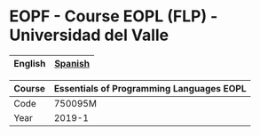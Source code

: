 # EOPF - Course EOPL (FLP) - Universidad del Valle

| English | [Spanish](https://github.com/orlandc/eopl-flp-univalle/blob/master/LEEME.md) |
| :---    |                                                   -----: |

| Course    | Essentials of Programming Languages EOPL |
| :---      | :---                                     |
| Code      | 750095M                                  |
| Year      | 2019-1                                   |
